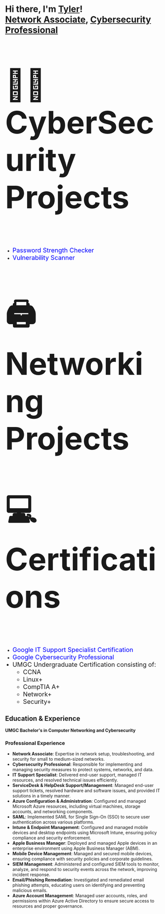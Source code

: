 <h1>
  Hi there, I'm <a href="https://github.com/cannoy13">Tyler</a>! <br />
  <a href="https://www.linkedin.com/in/Tyler-Cannoy-6a3068165?utm_source=share&utm_campaign=share_via&utm_content=profile&utm_medium=ios_app/">Network Associate</a>, 
  <a href="https://www.linkedin.com/in/Tyler-Cannoy-6a3068165?utm_source=share&utm_campaign=share_via&utm_content=profile&utm_medium=ios_app/">Cybersecurity Professional</a>
</h1>


<h2>
  <p style="font-size:100px;">
    👨‍💻 CyberSecurity Projects
  </p>
</h2>
<ul>
  <li>
    <a href="https://github.com/Cannoy13/PasswordStrengthChecker" style="font-size:20px; text-decoration:none; color:blue;">
       Password Strength Checker
    </a>
  </li>
  <li>
    <a href="https://github.com/Cannoy13/Vulnerability_Scanner" style="font-size:20px; text-decoration:none; color:blue;">
       Vulnerability Scanner
    </a>
  </li>
</ul>

<h2>
  <p style="font-size:100px;">
    🖨️ Networking Projects
  </p>
</h2>


<h2>
  <p style="font-size:100px">
    &#128187; Certifications
  </p>
</h2>
<ul>
  <li>
    <a href="https://www.coursera.org/account/accomplishments/professional-cert/FX2S2FG8G27C" 
       style="font-size:20px; text-decoration:none; color:blue;">
       Google IT Support Specialist Certification
    </a>
  </li>
  <li>
    <a href="https://www.coursera.org/account/accomplishments/professional-cert/85HAYZ25387N" 
       style="font-size:20px; text-decoration:none; color:blue;">
       Google Cybersecurity Professional
    </a>
  </li>
  <li style="font-size:20px;">
    UMGC Undergraduate Certification consisting of:
    <ul>
      <li>CCNA</li>
      <li>Linux+</li>
      <li>CompTIA A+</li>
      <li>Network+</li>
      <li>Security+</li>
    </ul>
  </li>
</ul>

<h2>Education & Experience</h2>
<p><strong>UMGC Bachelor's in Computer Networking and Cybersecurity</strong></p>

### **Professional Experience**

- **Network Associate**: Expertise in network setup, troubleshooting, and security for small to medium-sized networks.
- **Cybersecurity Professional**: Responsible for implementing and managing security measures to protect systems, networks, and data.
- **IT Support Specialist**: Delivered end-user support, managed IT resources, and resolved technical issues efficiently.
- **ServiceDesk & HelpDesk Support/Management**: Managed end-user support tickets, resolved hardware and software issues, and provided IT solutions in a timely manner.
- **Azure Configuration & Administration**: Configured and managed Microsoft Azure resources, including virtual machines, storage accounts, and networking components.
- **SAML**: Implemented SAML for Single Sign-On (SSO) to secure user authentication across various platforms.
- **Intune & Endpoint Management**: Configured and managed mobile devices and desktop endpoints using Microsoft Intune, ensuring policy compliance and security enforcement.
- **Apple Business Manager**: Deployed and managed Apple devices in an enterprise environment using Apple Business Manager (ABM).
- **Mobile Device Management**: Managed and secured mobile devices, ensuring compliance with security policies and corporate guidelines.
- **SIEM Management**: Administered and configured SIEM tools to monitor, analyze, and respond to security events across the network, improving incident response.
- **Email/Phishing Remediation**: Investigated and remediated email phishing attempts, educating users on identifying and preventing malicious emails.
- **Azure Account Management**: Managed user accounts, roles, and permissions within Azure Active Directory to ensure secure access to resources and proper governance.




